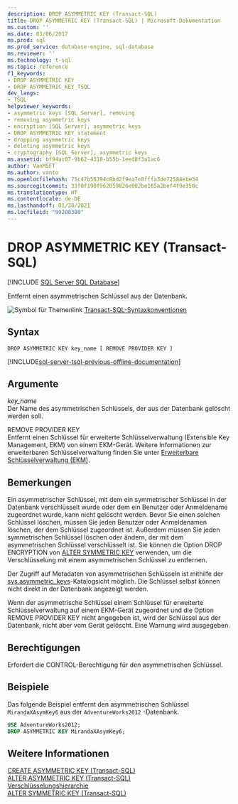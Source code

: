 ```yaml
---
description: DROP ASYMMETRIC KEY (Transact-SQL)
title: DROP ASYMMETRIC KEY (Transact-SQL) | Microsoft-Dokumentation
ms.custom: ''
ms.date: 03/06/2017
ms.prod: sql
ms.prod_service: database-engine, sql-database
ms.reviewer: ''
ms.technology: t-sql
ms.topic: reference
f1_keywords:
- DROP ASYMMETRIC KEY
- DROP_ASYMMETRIC_KEY_TSQL
dev_langs:
- TSQL
helpviewer_keywords:
- asymmetric keys [SQL Server], removing
- removing asymmetric keys
- encryption [SQL Server], asymmetric keys
- DROP ASYMMETRIC KEY statement
- dropping asymmetric keys
- deleting asymmetric keys
- cryptography [SQL Server], asymmetric keys
ms.assetid: bf94ac07-9b62-4318-b55b-1eed8f3a1ac6
author: VanMSFT
ms.author: vanto
ms.openlocfilehash: 75c47b56394c8bd2f9ea7e8fffa3de72584ebe34
ms.sourcegitcommit: 33f0f190f962059826e002be165a2bef4f9e350c
ms.translationtype: HT
ms.contentlocale: de-DE
ms.lasthandoff: 01/30/2021
ms.locfileid: "99200380"
---
```

# <a name="drop-asymmetric-key-transact-sql"></a>DROP ASYMMETRIC KEY (Transact-SQL)
[!INCLUDE [SQL Server SQL Database](../../includes/applies-to-version/sql-asdb.md)]

  Entfernt einen asymmetrischen Schlüssel aus der Datenbank.  
  
 ![Symbol für Themenlink](../../database-engine/configure-windows/media/topic-link.gif "Symbol für Themenlink") [Transact-SQL-Syntaxkonventionen](../../t-sql/language-elements/transact-sql-syntax-conventions-transact-sql.md)  
  
## <a name="syntax"></a>Syntax  
  
```syntaxsql
DROP ASYMMETRIC KEY key_name [ REMOVE PROVIDER KEY ]  
```  
  
[!INCLUDE[sql-server-tsql-previous-offline-documentation](../../includes/sql-server-tsql-previous-offline-documentation.md)]

## <a name="arguments"></a>Argumente
 *key_name*  
 Der Name des asymmetrischen Schlüssels, der aus der Datenbank gelöscht werden soll.  
  
 REMOVE PROVIDER KEY  
 Entfernt einen Schlüssel für erweiterte Schlüsselverwaltung (Extensible Key Management, EKM) von einem EKM-Gerät. Weitere Informationen zur erweiterbaren Schlüsselverwaltung finden Sie unter [Erweiterbare Schlüsselverwaltung &#40;EKM&#41;](../../relational-databases/security/encryption/extensible-key-management-ekm.md).  
  
## <a name="remarks"></a>Bemerkungen  
 Ein asymmetrischer Schlüssel, mit dem ein symmetrischer Schlüssel in der Datenbank verschlüsselt wurde oder dem ein Benutzer oder Anmeldename zugeordnet wurde, kann nicht gelöscht werden. Bevor Sie einen solchen Schlüssel löschen, müssen Sie jeden Benutzer oder Anmeldenamen löschen, der dem Schlüssel zugeordnet ist. Außerdem müssen Sie jeden symmetrischen Schlüssel löschen oder ändern, der mit dem asymmetrischen Schlüssel verschlüsselt ist. Sie können die Option DROP ENCRYPTION von [ALTER SYMMETRIC KEY](../../t-sql/statements/alter-symmetric-key-transact-sql.md) verwenden, um die Verschlüsselung mit einem asymmetrischen Schlüssel zu entfernen.  
  
 Der Zugriff auf Metadaten von asymmetrischen Schlüsseln ist mithilfe der [sys.asymmetric_keys](../../relational-databases/system-catalog-views/sys-asymmetric-keys-transact-sql.md)-Katalogsicht möglich. Die Schlüssel selbst können nicht direkt in der Datenbank angezeigt werden.  
  
 Wenn der asymmetrische Schlüssel einem Schlüssel für erweiterte Schlüsselverwaltung auf einem EKM-Gerät zugeordnet und die Option REMOVE PROVIDER KEY nicht angegeben ist, wird der Schlüssel aus der Datenbank, nicht aber vom Gerät gelöscht. Eine Warnung wird ausgegeben.  
  
## <a name="permissions"></a>Berechtigungen  
 Erfordert die CONTROL-Berechtigung für den asymmetrischen Schlüssel.  
  
## <a name="examples"></a>Beispiele  
 Das folgende Beispiel entfernt den asymmetrischen Schlüssel `MirandaXAsymKey6` aus der `AdventureWorks2012` -Datenbank.  
  
```sql  
USE AdventureWorks2012;  
DROP ASYMMETRIC KEY MirandaXAsymKey6;  
```  
  
## <a name="see-also"></a>Weitere Informationen  
 [CREATE ASYMMETRIC KEY &#40;Transact-SQL&#41;](../../t-sql/statements/create-asymmetric-key-transact-sql.md)   
 [ALTER ASYMMETRIC KEY &#40;Transact-SQL&#41;](../../t-sql/statements/alter-asymmetric-key-transact-sql.md)   
 [Verschlüsselungshierarchie](../../relational-databases/security/encryption/encryption-hierarchy.md)   
 [ALTER SYMMETRIC KEY &#40;Transact-SQL&#41;](../../t-sql/statements/alter-symmetric-key-transact-sql.md)  
  
  
